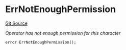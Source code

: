 # ErrNotEnoughPermission
[Git Source](https://github.com/Crossbell-Box/Crossbell-Contracts/blob/638047aa8a24788643a179bc4e4bad5b13618581/contracts/libraries/Error.sol)

*Operator has not enough permission for this character*


```solidity
error ErrNotEnoughPermission();
```

